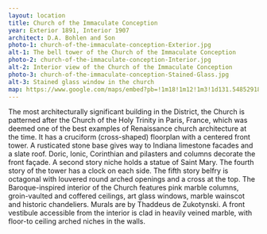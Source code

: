 ```yaml
---
layout: location
title: Church of the Immaculate Conception
year: Exterior 1891, Interior 1907
architect: D.A. Bohlen and Son
photo-1: church-of-the-immaculate-conception-Exterior.jpg
alt-1: The bell tower of the Church of the Immaculate Conception
photo-2: church-of-the-immaculate-conception-Interior.jpg
alt-2: Interior view of the Church of the Immaculate Conception
photo-3: church-of-the-immaculate-conception-Stained-Glass.jpg
alt-3: Stained glass window in the church
map: https://www.google.com/maps/embed?pb=!1m18!1m12!1m3!1d131.54852918209508!2d-87.46078552987156!3d39.50983900356725!2m3!1f0!2f39.45010892495382!3f0!3m2!1i1024!2i768!4f35!3m3!1m2!1s0x886d6477ff7894c3%3A0xc7b3116cc4351d17!2sChurch%20of%20the%20Immaculate%20Conception!5e1!3m2!1sen!2sus!4v1568347276454!5m2!1sen!2sus
---
```

The most architecturally significant building in the District, the Church is patterned after the Church of the Holy Trinity in Paris, France, which was deemed one of the best examples of Renaissance church architecture at the time. It has a cruciform (cross-shaped) floorplan with a centered front tower. A rusticated stone base gives way to Indiana limestone facades and a slate roof. Doric, Ionic, Corinthian and pilasters and columns decorate the front façade. A second story niche holds a statue of Saint Mary. The fourth story of the tower has a clock on each side. The fifth story belfry is octagonal with louvered round arched openings and a cross at the top. The Baroque-inspired interior of the Church features pink marble columns, groin-vaulted and coffered ceilings, art glass windows, marble wainscot and historic chandeliers. Murals are by Thaddeus de Zukotynski. A front vestibule accessible from the interior is clad in heavily veined marble, with floor-to ceiling arched niches in the walls.
